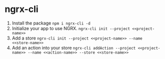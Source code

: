 # ngrx-cli
1. Install the package
    `npm i ngrx-cli -d`
1. Initialize your app to use NGRX.
    `ngrx-cli init --project <<project-name>>`
1. Add a store
    `ngrx-cli init --project <<project-name>> --name <<store-name>>`
1. Add an action into your store
    `ngrx-cli addAction --project <<project-name>> --name <<action-name>> --store <<store-name>>`    